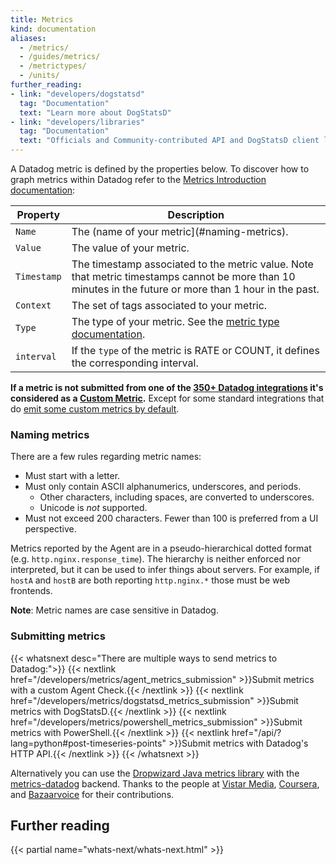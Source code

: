 ```yaml
---
title: Metrics
kind: documentation
aliases:
  - /metrics/
  - /guides/metrics/
  - /metrictypes/
  - /units/
further_reading:
- link: "developers/dogstatsd"
  tag: "Documentation"
  text: "Learn more about DogStatsD"
- link: "developers/libraries"
  tag: "Documentation"
  text: "Officials and Community-contributed API and DogStatsD client libraries"
---
```


A Datadog metric is defined by the properties below. To discover how to graph metrics within Datadog refer to the [Metrics Introduction documentation][1]:

| Property    | Description                                                                                                                                             |
| ----        | ----                                                                                                                                                    |
| `Name`      | The (name of your metric](#naming-metrics).                                                                                                             |
| `Value`     | The value of your metric.                                                                                                                               |
| `Timestamp` | The timestamp associated to the metric value. Note that metric timestamps cannot be more than 10 minutes in the future or more than 1 hour in the past. |
| `Context`   | The set of tags associated to your metric.                                                                                                              |
| `Type`      | The type of your metric. See the [metric type documentation][2].                                                                                        |
| `interval`  | If the `type` of the metric is RATE or COUNT, it defines the corresponding interval.                                                                    |

**If a metric is not submitted from one of the [350+ Datadog integrations][3] it's considered as a [Custom Metric][4].** Except for some standard integrations that do [emit some custom metrics by default][5].

### Naming metrics

There are a few rules regarding metric names:

* Must start with a letter.
* Must only contain ASCII alphanumerics, underscores, and periods.
  * Other characters, including spaces, are converted to underscores.
  * Unicode is _not_ supported.
* Must not exceed 200 characters. Fewer than 100 is preferred from a UI perspective.

Metrics reported by the Agent are in a pseudo-hierarchical dotted format (e.g. `http.nginx.response_time`). The hierarchy is neither enforced nor interpreted, but it can be used to infer things about servers. For example, if `hostA` and `hostB` are both reporting `http.nginx.*` those must be web frontends.

**Note**: Metric names are case sensitive in Datadog.

### Submitting metrics

{{< whatsnext desc="There are multiple ways to send metrics to Datadog:">}}
    {{< nextlink href="/developers/metrics/agent_metrics_submission" >}}Submit metrics with a custom Agent Check.{{< /nextlink >}}
    {{< nextlink href="/developers/metrics/dogstatsd_metrics_submission" >}}Submit metrics with DogStatsD.{{< /nextlink >}}
    {{< nextlink href="/developers/metrics/powershell_metrics_submission" >}}Submit metrics with PowerShell.{{< /nextlink >}}
    {{< nextlink href="/api/?lang=python#post-timeseries-points" >}}Submit metrics with Datadog's HTTP API.{{< /nextlink >}}
{{< /whatsnext >}}

Alternatively you can use the [Dropwizard Java metrics library][6] with the [metrics-datadog][7] backend. Thanks to the people at [Vistar Media][8], [Coursera][9], and [Bazaarvoice][10] for their contributions.

## Further reading

{{< partial name="whats-next/whats-next.html" >}}

[1]: /graphing/metrics/introduction
[2]: /developers/metrics/metrics_type
[3]: /integrations
[4]: /developers/metrics/custom_metrics
[5]: /account_management/billing/custom_metrics/#standard-integrations
[6]: https://github.com/dropwizard/metrics
[7]: https://github.com/coursera/metrics-datadog
[8]: http://www.vistarmedia.com
[9]: https://www.coursera.org
[10]: http://www.bazaarvoice.com
